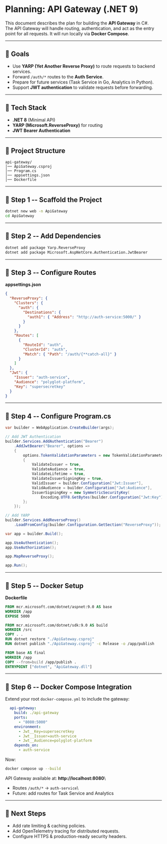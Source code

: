 # Planning: API Gateway (.NET 9)

This document describes the plan for building the **API Gateway** in
C#.\
The API Gateway will handle routing, authentication, and act as the
entry point for all requests. It will run locally via **Docker
Compose**.

------------------------------------------------------------------------

## 🔹 Goals

-   Use **YARP (Yet Another Reverse Proxy)** to route requests to
    backend services.
-   Forward `/auth/*` routes to the **Auth Service**.
-   Prepare for future services (Task Service in Go, Analytics in
    Python).
-   Support **JWT authentication** to validate requests before
    forwarding.

------------------------------------------------------------------------

## 🔹 Tech Stack

-   **.NET 8** (Minimal API)
-   **YARP (Microsoft.ReverseProxy)** for routing
-   **JWT Bearer Authentication**

------------------------------------------------------------------------

## 🔹 Project Structure

    api-gateway/
    │── ApiGateway.csproj
    │── Program.cs
    │── appsettings.json
    │── Dockerfile

------------------------------------------------------------------------

## 🔹 Step 1 -- Scaffold the Project

``` bash
dotnet new web -n ApiGateway
cd ApiGateway
```

------------------------------------------------------------------------

## 🔹 Step 2 -- Add Dependencies

``` bash
dotnet add package Yarp.ReverseProxy
dotnet add package Microsoft.AspNetCore.Authentication.JwtBearer
```

------------------------------------------------------------------------

## 🔹 Step 3 -- Configure Routes

**appsettings.json**

``` json
{
  "ReverseProxy": {
    "Clusters": {
      "auth": {
        "Destinations": {
          "auth1": { "Address": "http://auth-service:5000/" }
        }
      }
    },
    "Routes": [
      {
        "RouteId": "auth",
        "ClusterId": "auth",
        "Match": { "Path": "/auth/{**catch-all}" }
      }
    ]
  },
  "Jwt": {
    "Issuer": "auth-service",
    "Audience": "polyglot-platform",
    "Key": "supersecretkey"
  }
}
```

------------------------------------------------------------------------

## 🔹 Step 4 -- Configure Program.cs

``` csharp
var builder = WebApplication.CreateBuilder(args);

// Add JWT Authentication
builder.Services.AddAuthentication("Bearer")
    .AddJwtBearer("Bearer", options =>
    {
        options.TokenValidationParameters = new TokenValidationParameters
        {
            ValidateIssuer = true,
            ValidateAudience = true,
            ValidateLifetime = true,
            ValidateIssuerSigningKey = true,
            ValidIssuer = builder.Configuration["Jwt:Issuer"],
            ValidAudience = builder.Configuration["Jwt:Audience"],
            IssuerSigningKey = new SymmetricSecurityKey(
                Encoding.UTF8.GetBytes(builder.Configuration["Jwt:Key"]!))
        };
    });

// Add YARP
builder.Services.AddReverseProxy()
    .LoadFromConfig(builder.Configuration.GetSection("ReverseProxy"));

var app = builder.Build();

app.UseAuthentication();
app.UseAuthorization();

app.MapReverseProxy();

app.Run();
```

------------------------------------------------------------------------

## 🔹 Step 5 -- Docker Setup

**Dockerfile**

``` dockerfile
FROM mcr.microsoft.com/dotnet/aspnet:9.0 AS base
WORKDIR /app
EXPOSE 5000

FROM mcr.microsoft.com/dotnet/sdk:9.0 AS build
WORKDIR /src
COPY . .
RUN dotnet restore "./ApiGateway.csproj"
RUN dotnet publish "./ApiGateway.csproj" -c Release -o /app/publish

FROM base AS final
WORKDIR /app
COPY --from=build /app/publish .
ENTRYPOINT ["dotnet", "ApiGateway.dll"]
```

------------------------------------------------------------------------

## 🔹 Step 6 -- Docker Compose Integration

Extend your root `docker-compose.yml` to include the gateway:

``` yaml
  api-gateway:
    build: ./api-gateway
    ports:
      - "8080:5000"
    environment:
      - Jwt__Key=supersecretkey
      - Jwt__Issuer=auth-service
      - Jwt__Audience=polyglot-platform
    depends_on:
      - auth-service
```

Now:

``` bash
docker compose up --build
```

API Gateway available at: **http://localhost:8080**\
- Routes `/auth/*` → `auth-service`\
- Future: add routes for Task Service and Analytics

------------------------------------------------------------------------

## 🔹 Next Steps

-   Add rate limiting & caching policies.
-   Add OpenTelemetry tracing for distributed requests.
-   Configure HTTPS & production-ready security headers.
